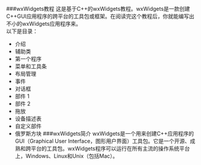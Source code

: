 ###wxWidgets教程
这是基于C++的wxWidgets教程。wxWidgets是一款创建C++GUI应用程序的跨平台的工具包或框架。在阅读完这个教程后，你就能编写出不小的wxWidgets应用程序来。
<br/>
以下是目录：
+ 介绍
+ 辅助类
+ 第一个程序
+ 菜单和工具条
+ 布局管理
+ 事件
+ 对话框
+ 部件 1
+ 部件 2
+ 拖放
+ 设备描述表
+ 自定义部件
+ 俄罗斯方块
###wxWidgets简介
wxWidgets是一个用来创建C++应用程序的GUI（Graphical User Interface，图形用户界面）工具包。它是一个开源、成熟和跨平台的工具包。wxWidgets程序可以运行在所有主流的操作系统平台上，Windows、Linux和Unix（包括Mac）。
